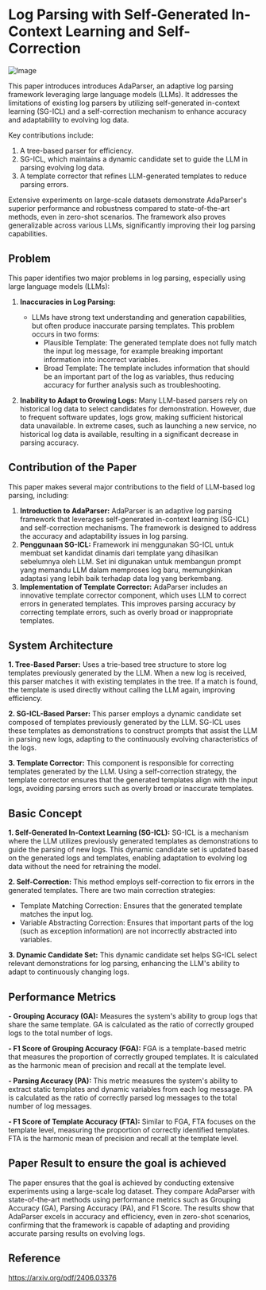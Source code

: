 # Log Parsing with Self-Generated In-Context Learning and Self-Correction

![Image](https://github.com/user-attachments/assets/42a2c6a0-16e6-41d8-9bd6-fcf04f1af164)

This paper introduces introduces AdaParser, an adaptive log parsing framework leveraging large language models (LLMs). It addresses the limitations of existing log parsers by utilizing self-generated in-context learning (SG-ICL) and a self-correction mechanism to enhance accuracy and adaptability to evolving log data.

Key contributions include:
1. A tree-based parser for efficiency.
2. SG-ICL, which maintains a dynamic candidate set to guide the LLM in parsing evolving log data.
3. A template corrector that refines LLM-generated templates to reduce parsing errors.

Extensive experiments on large-scale datasets demonstrate AdaParser's superior performance and robustness compared to state-of-the-art methods, even in zero-shot scenarios. The framework also proves generalizable across various LLMs, significantly improving their log parsing capabilities.

## Problem
This paper identifies two major problems in log parsing, especially using large language models (LLMs):

1. **Inaccuracies in Log Parsing:**
   - LLMs have strong text understanding and generation capabilities, but often produce inaccurate parsing templates. This problem occurs in two forms:
     - Plausible Template: The generated template does not fully match the input log message, for example breaking important information into incorrect variables.
     - Broad Template: The template includes information that should be an important part of the log as variables, thus reducing accuracy for further analysis such as troubleshooting.

2. **Inability to Adapt to Growing Logs:**
  Many LLM-based parsers rely on historical log data to select candidates for demonstration. However, due to frequent software updates, logs grow, making sufficient historical data unavailable. In extreme cases, such as launching a new service, no historical log data is available, resulting in a significant decrease in parsing accuracy.


## Contribution of the Paper
This paper makes several major contributions to the field of LLM-based log parsing, including:
1. **Introduction to AdaParser:** AdaParser is an adaptive log parsing framework that leverages self-generated in-context learning (SG-ICL) and self-correction mechanisms. The framework is designed to address the accuracy and adaptability issues in log parsing.
2. **Penggunaan SG-ICL:** Framework ini menggunakan SG-ICL untuk membuat set kandidat dinamis dari template yang dihasilkan sebelumnya oleh LLM. Set ini digunakan untuk membangun prompt yang memandu LLM dalam memproses log baru, memungkinkan adaptasi yang lebih baik terhadap data log yang berkembang.
3. **Implementation of Template Corrector:** AdaParser includes an innovative template corrector component, which uses LLM to correct errors in generated templates. This improves parsing accuracy by correcting template errors, such as overly broad or inappropriate templates.

## System Architecture
**1. Tree-Based Parser:**
Uses a trie-based tree structure to store log templates previously generated by the LLM. When a new log is received, this parser matches it with existing templates in the tree. If a match is found, the template is used directly without calling the LLM again, improving efficiency.

**2. SG-ICL-Based Parser:**
This parser employs a dynamic candidate set composed of templates previously generated by the LLM. SG-ICL uses these templates as demonstrations to construct prompts that assist the LLM in parsing new logs, adapting to the continuously evolving characteristics of the logs.

**3. Template Corrector:**
This component is responsible for correcting templates generated by the LLM. Using a self-correction strategy, the template corrector ensures that the generated templates align with the input logs, avoiding parsing errors such as overly broad or inaccurate templates.

## Basic Concept
**1. Self-Generated In-Context Learning (SG-ICL):**
SG-ICL is a mechanism where the LLM utilizes previously generated templates as demonstrations to guide the parsing of new logs. This dynamic candidate set is updated based on the generated logs and templates, enabling adaptation to evolving log data without the need for retraining the model.

**2. Self-Correction:**
This method employs self-correction to fix errors in the generated templates. There are two main correction strategies:
   - Template Matching Correction: Ensures that the generated template matches the input log.
   - Variable Abstracting Correction: Ensures that important parts of the log (such as exception information) are not incorrectly abstracted into variables.

**3. Dynamic Candidate Set:**
This dynamic candidate set helps SG-ICL select relevant demonstrations for log parsing, enhancing the LLM's ability to adapt to continuously changing logs.

## Performance Metrics
**- Grouping Accuracy (GA):**
Measures the system's ability to group logs that share the same template. GA is calculated as the ratio of correctly grouped logs to the total number of logs.

**- F1 Score of Grouping Accuracy (FGA):**
FGA is a template-based metric that measures the proportion of correctly grouped templates. It is calculated as the harmonic mean of precision and recall at the template level.

**- Parsing Accuracy (PA):**
This metric measures the system's ability to extract static templates and dynamic variables from each log message. PA is calculated as the ratio of correctly parsed log messages to the total number of log messages.

**- F1 Score of Template Accuracy (FTA):**
Similar to FGA, FTA focuses on the template level, measuring the proportion of correctly identified templates. FTA is the harmonic mean of precision and recall at the template level.

## Paper Result to ensure the goal is achieved
The paper ensures that the goal is achieved by conducting extensive experiments using a large-scale log dataset. They compare AdaParser with state-of-the-art methods using performance metrics such as Grouping Accuracy (GA), Parsing Accuracy (PA), and F1 Score. The results show that AdaParser excels in accuracy and efficiency, even in zero-shot scenarios, confirming that the framework is capable of adapting and providing accurate parsing results on evolving logs.

## Reference
https://arxiv.org/pdf/2406.03376
